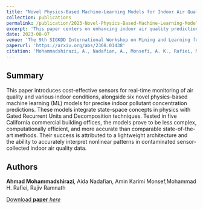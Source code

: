 ```yaml
---
title: "Novel Physics-Based Machine-Learning Models for Indoor Air Quality Approximations"
collection: publications
permalink: /publication/2023-Novel-Physics-Based-Machine-Learning-Models-for-Indoor-Air-Quality-Approximations
excerpt: 'This paper centers on enhancing indoor air quality predictions in commercial buildings through the innovative integration of low-cost sensors and advanced physics-based machine learning models.'
date: 2023-08-07
venue: 'The 9th SIGKDD International Workshop on Mining and Learning from Time Series'
paperurl: 'https://arxiv.org/abs/2308.01438'
citation: 'Mohammadshirazi, A., Nadafian, A., Monsefi, A. K., Rafiei, M. H., & Ramnath, R. (2023). Novel Physics-Based Machine-Learning Models for Indoor Air Quality Approximations. arXiv preprint arXiv:2308.01438.'
---
```


## Summary
This paper introduces cost-effective sensors for real-time monitoring of air quality and various indoor conditions, alongside six novel physics-based machine learning (ML) models for precise indoor pollutant concentration predictions. These models integrate state-space concepts in physics with Gated Recurrent Units and Decomposition techniques. Tested in five California commercial building offices, the models prove to be less complex, computationally efficient, and more accurate than comparable state-of-the-art methods. Their success is attributed to a lightweight architecture and the ability to accurately interpret nonlinear patterns in contaminated sensor-collected indoor air quality data.



## Authors 
__Ahmad Mohammadshirazi__, Aida Nadafian, Amin Karimi Monsef,Mohammad H. Rafiei, Rajiv Ramnath



[Download __paper__ _here_](http://ahmad-shirazi.github.io/files/physics-based.pdf)
